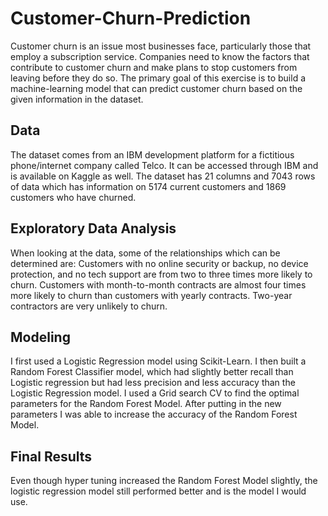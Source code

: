 # Customer-Churn-Prediction

Customer churn is an issue most businesses face, particularly those that employ a subscription service. Companies need to know the factors that contribute to customer churn and make plans to stop customers from leaving before they do so. The primary goal of this exercise is to build a machine-learning model that can predict customer churn based on the given information in the dataset.

## Data

The dataset comes from an IBM development platform for a fictitious phone/internet company called Telco. It can be accessed through IBM and is available on Kaggle as well. The dataset has 21 columns and 7043 rows of data which has information on 5174 current customers and 1869 customers who have churned. 

## Exploratory Data Analysis

When looking at the data, some of the relationships which can be determined are:
Customers with no online security or backup, no device protection, and no tech support are from two to three times more likely to churn. Customers with month-to-month contracts are almost four times more likely to churn than customers with yearly contracts. Two-year contractors are very unlikely to churn.

## Modeling
I first used a Logistic Regression model using Scikit-Learn. I then built a Random Forest Classifier model, which had slightly better recall than Logistic regression but had less precision and less accuracy than the Logistic Regression model.
I used a Grid search CV to find the optimal parameters for the Random Forest Model. After putting in the new parameters I was able to increase the accuracy of the Random Forest Model. 

## Final Results
Even though hyper tuning increased the Random Forest Model slightly, the logistic regression model still performed better and is the model I would use.
